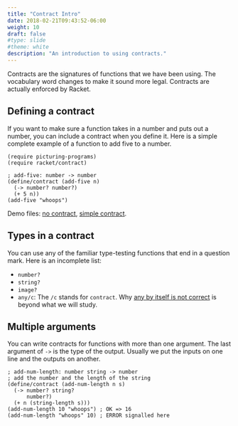 ```yaml
---
title: "Contract Intro"
date: 2018-02-21T09:43:52-06:00
weight: 10
draft: false
#type: slide
#theme: white
description: "An introduction to using contracts."
---
```


Contracts are the signatures of functions that we have been using. The
vocabulary word changes to make it sound more legal. Contracts are
actually enforced by Racket.

## Defining a contract

If you want to make sure a function takes in a number and puts out a
number, you can include a contract when you define it. Here is a
simple complete example of a function to add five to a number.

    (require picturing-programs)
    (require racket/contract)

    ; add-five: number -> number
    (define/contract (add-five n)
      (-> number? number?)
      (+ 5 n))
    (add-five "whoops")

Demo files: [no contract](contract-0.rkt), [simple contract](contract-1.rkt).

## Types in a contract

You can use any of the familiar type-testing functions that end in a
question mark. Here is an incomplete list:

* `number?`
* `string?`
* `image?`
* `any/c`: The `/c` stands for `contract`.  Why [any by itself is not correct](https://docs.racket-lang.org/guide/contract-func.html?q=any%2Fc#%28part._any_and_any_c%29) is beyond what we will study.

## Multiple arguments

You can write contracts for functions with more than one argument.
The last argument of `->` is the type of the output.
Usually we put the inputs on one line and the outputs on another.

    ; add-num-length: number string -> number
    ; add the number and the length of the string
    (define/contract (add-num-length n s)
      (-> number? string?
          number?)
      (+ n (string-length s)))
    (add-num-length 10 "whoops") ; OK => 16
    (add-num-length "whoops" 10) ; ERROR signalled here

